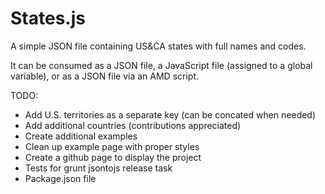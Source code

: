 States.js
============
  
A simple JSON file containing US&amp;CA states with full names and codes.
  
It can be consumed as a JSON file, a JavaScript file (assigned to a global variable), or as a JSON file via an AMD script.
  
TODO:
* Add U.S. territories as a separate key (can be concated when needed)  
* Add additional countries (contributions appreciated)  
* Create additional examples  
* Clean up example page with proper styles  
* Create a github page to display the project  
* Tests for grunt jsontojs release task  
* Package.json file  